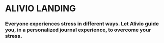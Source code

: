 # ALIVIO LANDING

### Everyone experiences stress in different ways. Let Alivio guide you, in a personalized journal experience, to overcome your stress.
